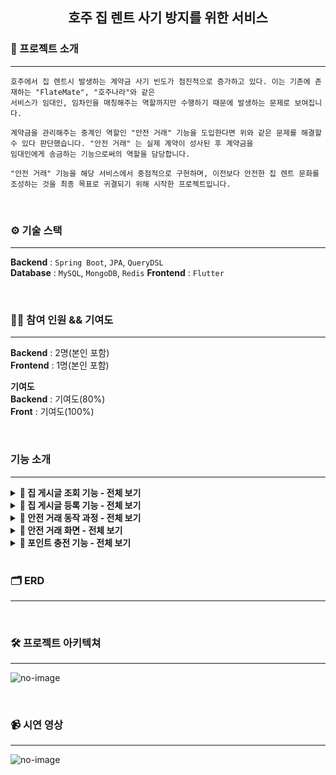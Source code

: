 
<div align="center">

<!-- logo -->
## 호주 집 렌트 사기 방지를 위한 서비스

</div> 

### 📝 프로젝트 소개

----

```
호주에서 집 렌트시 발생하는 계약금 사기 빈도가 점진적으로 증가하고 있다. 이는 기존에 존재하는 "FlateMate", "호주나라"와 같은
서비스가 임대인, 임차인을 매칭해주는 역할까지만 수행하기 때문에 발생하는 문제로 보여집니다.

계약금을 관리해주는 중계인 역할인 "안전 거래" 기능을 도입한다면 위와 같은 문제를 해결할 수 있다 판단했습니다. "안전 거래" 는 실제 계약이 성사된 후 계약금을
임대인에게 송금하는 기능으로써의 역할을 담당합니다.

"안전 거래" 기능을 해당 서비스에서 중점적으로 구현하며, 이전보다 안전한 집 렌트 문화를 조성하는 것을 최종 목표로 귀결되기 위해 시작한 프로젝트입니다.
```

<br />

### ⚙ 기술 스택
----

**Backend** : `Spring Boot`, `JPA`, `QueryDSL`  
**Database** : `MySQL`, `MongoDB`, `Redis`
**Frontend** : `Flutter`

<br />

### 💁‍♂️ 참여 인원 && 기여도
----

**Backend** : 2명(본인 포함)  
**Frontend** : 1명(본인 포함)

**기여도**   
**Backend** : 기여도(80%)  
**Front** : 기여도(100%)

<br />


### 기능 소개
----


<details>
  <summary><b>📍 집 게시글 조회 기능 - 전체 보기</b></summary>

|메인화면|집 리스트|맵 클러스터|필터링|주소 검색|
|:---:|:---:|:---:|:---:|:---:|
|<img src="https://github.com/user-attachments/assets/93780742-9e11-4839-b258-6165eb578643" width="200"/>|<img src="https://github.com/user-attachments/assets/1bf1eca2-1cfa-45b3-b03d-5bc28be3fd39" width="200"/>|<img src="https://github.com/user-attachments/assets/d84937b8-fea5-48dd-8abf-37c0ab1c490c" width="200"/>|<img src="https://github.com/user-attachments/assets/b58e4d1b-7c9a-47a2-a41c-8b9ba64ac89f" width="200"/>|<img src="https://github.com/user-attachments/assets/01bb6b2b-4f2a-49b8-935c-7cfb34cdec7b" width="200"/>


|상세 화면1|상세 화면2| 대화 전송|
|:---:|:---:|:---:|
|<img src="https://github.com/user-attachments/assets/bdb029f3-5edd-4314-a781-d640f49d6ce0" width="200"/>|<img src="https://github.com/user-attachments/assets/a9a2cb03-8075-4ca8-86b6-9e8bed7fa595" width="200"/>|<img src="https://github.com/user-attachments/assets/9ece2fab-65b9-499c-a156-0f39ac28723a" width="200"/>

**기능 설명**
```
메인화면 - 호주의 대도시를 리스트로 만들어 클릭시 해당 지역의 게시물을 조회한다.
집 리스트 - 게시된 집 게시물을 조회한다.
맵 클러스트 - Google Map 을 연동해 Cluster 기능을 구현했다. 줌인,아웃으로 집 조회가 가능한다.
필터링 - 조회하고자 하는 집 정보를 필터링한다.
주소 검색 - Google Map API 를 연동해 글자 이벤트가 발생하는 즉시 주소를 조회한다.
상세 화면1 - 집 게시물의 상세 정보를 조회한다.
상세 화면2 - 집 게시물의 상세 정보를 조회한다.
대화 전송 - 하단의 Send Message 버튼을 눌러 임대인과의 대화를 시작한다.
```

</details>

<details>
  <summary><b>📍 집 게시글 등록 기능 - 전체 보기</b></summary>

|등록 시작|이미지 등록|주소 등록|주소 검증|가격 등록|
|:---:|:---:|:---:|:---:|:---:|
|<img src="https://github.com/user-attachments/assets/100f996c-0680-4463-b97a-441787d8a94d" width="200"/>|<img src="https://github.com/user-attachments/assets/b187d7bb-f4b9-4469-887b-090a8f2b7ebc" width="200"/>|<img src="https://github.com/user-attachments/assets/c9f2eaa3-05fa-47b1-a31b-9d777c8ac923" width="200"/>|<img src="https://github.com/user-attachments/assets/319d9bbe-9991-49b4-bbe6-52a3c9344de6" width="200"/>|<img src="https://github.com/user-attachments/assets/1d21236a-d7d1-4b5e-ac92-5b92cedd97c2" width="200"/>|

|상세정보 등록1|상세정보 등록2|등록 완료|
|:---:|:---:|:---:|
|<img src="https://github.com/user-attachments/assets/e81e36f9-8eab-4ece-a034-303281f2e0d2" width="200"/>|<img src="https://github.com/user-attachments/assets/1daaba46-a649-42e4-b584-1ca79b16f69d" width="200"/>|<img src="https://github.com/user-attachments/assets/bac0af26-cfb8-46f7-a2f3-9885be5f9a6a" width="200"/>|


**기능 설명**
```
등록 시작 - 집 게시물 등록을 시작한다.
이미지 등록 - 집 사진을 등록한다. (최소 한장, 최대 10장)
주소 등록 - 호주 주소 양식에 맞춰 주소를 등록한다.
주소 검증 - 입력한 주소가 맞는지 검증한다.
가격 등록 - 렌트비, 보증금, 공과금을 입력한다.
상세 정보 등록 1 - 집의 상세 정보를 등록한다. (ex. 집 형태, 성별, 침대, 화장실, 인원)
상세 정보 등록 2 - 집의 상세 정보를 등록한다. (ex. 주차 여부, 옵션)
등록 완료 - 등록 완료를 알린다.
```

</details>


<details>
  <summary><b>📍 안전 거래 동작 과정 - 전체 보기</b></summary>
  <img src="https://github.com/user-attachments/assets/47d42ac7-def0-4627-ac2d-3e2206f5dd3a" width="600" height="800"/>
</details>

<details>
  <summary><b>📍 안전 거래 화면 - 전체 보기</b></summary>

|거래생성1|거래생성2|거래생성3|거래생성4|
|:---:|:---:|:---:|:---:|
|<img src="https://github.com/user-attachments/assets/cfa2b75b-448f-4d30-8d4b-d99f4216cdf3" width="200"/>|<img src="https://github.com/user-attachments/assets/e9a48f22-1c4b-440d-8a3f-c30d7a928858" width="200"/>|<img src="https://github.com/user-attachments/assets/26da86c9-3cce-4732-b7c8-70d5597a04d7" width="200"/>|<img src="https://github.com/user-attachments/assets/1a2f78eb-fc00-4185-b24c-0c55dc341049" width="200"/>|

|거래수락1|거래수락2|거래수락3|
|:---:|:---:|:---:|
|<img src="https://github.com/user-attachments/assets/75b6f83a-bec0-45f9-9822-ce2f68acd622" width="200"/>|<img src="https://github.com/user-attachments/assets/c9af18b7-8606-4b82-8fbf-75e45782ed4d" width="200"/>|<img src="https://github.com/user-attachments/assets/093afd8c-7ae9-4940-ae52-7044fcffa7ed" width="200"/>|

|거래 완료1|거래 완료2|거래 완료3|거래 완료4|거래 목록|
|:---:|:---:|:---:|:---:|:---:|
|<img src="https://github.com/user-attachments/assets/e6d54231-827f-4edd-bc15-1e73701eca4b" width="200"/>|<img src="https://github.com/user-attachments/assets/1f51c1ae-a0cb-4185-9204-32770e59079d" width="200"/>|<img src="https://github.com/user-attachments/assets/efe08ef8-09be-4b74-b419-01d0f84a56eb" width="200"/>|<img src="https://github.com/user-attachments/assets/889b72fb-73bd-451e-8e85-c3dd5f115b98" width="200"/>|<img src="https://github.com/user-attachments/assets/c11676b9-016e-4e71-b2d9-d5f4bed6dea9" width="200"/>|

**기능 설명**
```
[안전 거래 생성]
  거래 생성1 - 임대인이 "Deal" 버튼을 눌러 안전거래를 생성한다.
  거래 생성2 - 임대인이 "계약금"을 입력한다.
  거래 생성3 - 안전거래 정보를 확인 후 생성한다.
  거래 생성4 - 안전거래 생성이 완료되면 채팅 화면 위젯으로 나타난다.
```
```
[거래 수락]
  거래 수락1 - 임차인은 생성된 안전 거래를 조회한다.
  거래 수락2 - 임차인은 거래 정보를 확인 후 수락한다.(임차인 포인트 차감)
  거래 수락3 - 임차인이 거래를 수락하면 채팅 화면 위젯으로 나타난다.
```
```
[거래 완료]
  거래 완료1 - 진행중인 거래 위젯을 클릭한다.
  거래 완료2 - 임차인과 임대인이 실제로 만나 거래가 성사되면, 임차인은 거래 완료 버튼을 누른다.(임대인 포인트 증가)
  거래 완료3 - 완료된 거래 내역을 조회한다.
  거래 완료4 - 거래 완료 위젯이 채팅 화면으로 나타난다.
  거래 목록 - 마이페이지에서 완료된 거래 정보를 조회한다.
```
</details>


<details>
  <summary><b>📍 포인트 충전 기능 - 전체 보기</b></summary>

|계좌 등록|포인트 충전|입출금 내역|
|:---:|:---:|:---:|
|<img src="https://github.com/user-attachments/assets/f9e06a13-d5d3-4589-a194-9ac39b195d6b" width="200"/>|<img src="https://github.com/user-attachments/assets/0889bd2a-2e34-43af-89b9-4fa34bcc691e" width="200"/>|<img src="https://github.com/user-attachments/assets/bf230286-092f-42b4-9844-b65540d94052" width="200"/>|

```
[거래 완료]
  계좌 등록 - 계좌 정보가 등록한다.
  포인트 충전 - 포인트를 충전한다. (Paypal or 계좌이제)
  입출금 내역 - 포인트 입출금 내역을 조회한다.
```

</details>


<br />

### 🗂️ ERD
----
<br />

### 🛠️ 프로젝트 아키텍쳐
----
![no-image](https://user-images.githubusercontent.com/80824750/208294567-738dd273-e137-4bbf-8307-aff64258fe03.png)

<br />

### 📹 시연 영상
----
![no-image](https://user-images.githubusercontent.com/80824750/208294567-738dd273-e137-4bbf-8307-aff64258fe03.png)






